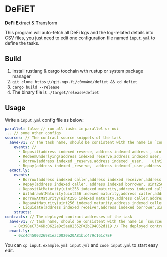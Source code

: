 # DeFiET

**DeFi** **E**xtract & **T**ransform

This program will auto-fetch all DeFi logs and the log-related details into CSV files, you just need to edit one configuration file named `input.yml` to define the tasks.

## Build

1. Install rustlang & cargo toochain with rustup or system package manager
2. `git clone https://git.ngx.fi/c0mm4nd/defiet && cd defiet`
3. `cargo build --release`
4. The binary file is `./target/release/defiet`

## Usage

Write a `input.yml` config file as below:

```yml
parallel: false // run all tasks in parallel or not
... // some other configs
sources: // The contract source snippets of the task
  aave-v1: // The task name, should be consistent with the name in `contracts:`
    events: // 
      - Deposit(address indexed reverse, address indexed address , uint256 amount, uint16 indexed referral, uint256 timestamp)
      - RedeemUnderlying(address indexed reserve,address indexed user, uint256 amount, uint256 timestamp)
      - Borrow(address indexed _reserve,address indexed _user,    uint256 _amount,uint256 _borrowRateMode,uint256 _borrowRate,uint256 _originationFee,uint256 _borrowBalanceIncrease,        uint16 indexed _referral,uint256 _timestamp);
      - Repay(address indexed _reserve,  address indexed _user,address indexed _repayer,uint256 _amountMinusFees,uint256 _fees,uint256 _borrowBalanceIncrease,uint256 _timestamp);
  exact.ly:
    events:
      - Borrow(address indexed caller,address indexed receiver,address indexed borrower,uint256 assets,uint256 shares)
      - Repay(address indexed caller, address indexed borrower, uint256 assets, uint256 shares)
      - DepositAtMaturity(uint256 indexed maturity,address indexed caller,address indexed owner,uint256 assets,uint256 fee)
      - WithdrawAtMaturity(uint256 indexed maturity,address caller,address indexed receiver,address indexed owner,uint256 positionAssets,uint256 assets)
      - BorrowAtMaturity(uint256 indexed maturity,address caller,address indexed receiver,address indexed borrower,uint256 assets,uint256 fee)
      - RepayAtMaturity(uint256 indexed maturity,address indexed caller,address indexed borrower,uint256 assets,uint256 positionAssets)
      - Liquidate(address indexed receiver,address indexed borrower,uint256 assets,uint256 lendersAssets,address indexed seizeMarket,uint256 seizedAssets)
    structs:
contracts: // The deployed contract addresses of the task
  aave-v1: // task name, should be consistent with the name in `sources:`
    - 0x398eC7346DcD622eDc5ae82352F02bE94C62d119 // The deployed contract addresses
  exact.ly:
    - 0xc4d4500326981eacD020e20A81b1c479c161c7EF
```

You can `cp input.example.yml input.yml` and `code input.yml` to start easy edit.

